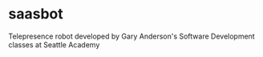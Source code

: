 # saasbot
Telepresence robot developed by Gary Anderson's Software Development classes at Seattle Academy
